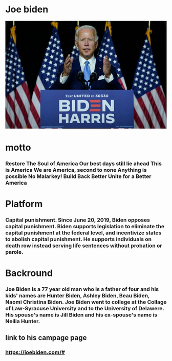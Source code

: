 
# Joe biden
![Biden](/biden.jpeg)

# motto
### Restore The Soul of America Our best days still lie ahead This is America We are America, second to none Anything is possible No Malarkey! Build Back Better Unite for a Better America
# Platform 

### Capital punishment. Since June 20, 2019, Biden opposes capital punishment. Biden supports legislation to eliminate the capital punishment at the federal level, and incentivize states to abolish capital punishment. He supports individuals on death row instead serving life sentences without probation or parole.
# Backround
### Joe Biden is a 77 year old man who is a father of four and his kids' names are Hunter Biden, Ashley Biden, Beau Biden, Naomi Christina Biden. Joe Biden went to college at the Collage of Law-Syracuse University and to the University of Delawere. His spouse's name is Jill Biden and his ex-spouse's name is Neilia Hunter.
## link to his campage page
### https://joebiden.com/#
